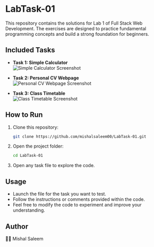 # LabTask-01

This repository contains the solutions for Lab 1 of Full Stack Web Development. The exercises are designed to practice fundamental programming concepts and build a strong foundation for beginners.

## Included Tasks

- **Task 1: Simple Calculator**  
  ![Simple Calculator Screenshot](https://github.com/user-attachments/assets/e0936703-359f-4ec8-876f-83f02dc04e99)

- **Task 2: Personal CV Webpage**  
  ![Personal CV Webpage Screenshot](https://github.com/user-attachments/assets/1b6a0f4a-a92b-4fda-87d8-216f3fa11298)

- **Task 3: Class Timetable**  
  ![Class Timetable Screenshot](https://github.com/user-attachments/assets/6e63f52e-77dc-4079-896d-337a2dbc64a6)

## How to Run

1. Clone this repository:
   ```bash
   git clone https://github.com/mishalsaleem00/LabTask-01.git
   ```

2. Open the project folder:
   ```bash
   cd LabTask-01
   ```

3. Open any task file to explore the code.

## Usage

- Launch the file for the task you want to test.
- Follow the instructions or comments provided within the code.
- Feel free to modify the code to experiment and improve your understanding.

## Author

👩‍💻 Mishal Saleem
